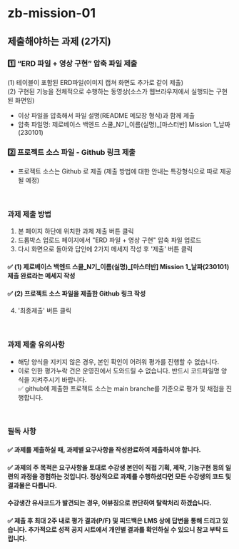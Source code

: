 # zb-mission-01

## 제출해야하는 과제 (2가지)

### 1️⃣ “ERD 파일 + 영상 구현” 압축 파일 제출  

(1) 테이블이 포함된 ERD파일(이미지 캡쳐 화면도 추가로 같이 제출)  
(2) 구현된 기능을 전체적으로 수행하는 동영상(소스가 웹브라우저에서 실행되는 구현된 화면임)  
- 이상 파일을 압축해서 파일 설명(README 메모장 형식)과 함께 제출  
- 압축 파일명: 제로베이스 백엔드 스쿨_N기_이름(실명)_[마스터반] Mission 1_날짜(230101)  
  
  
### 2️⃣ 프로젝트 소스 파일 - Github 링크 제출  
- 프로젝트 소스는 Github 로 제출 (제출 방법에 대한 안내는 특강형식으로 따로 제공될 예정)  

<br/>

### 과제 제출 방법
1) 본 페이지 하단에 위치한 과제 제출 버튼 클릭   
2) 드롭박스 업로드 페이지에서 "ERD 파일 + 영상 구현" 압축 파일 업로드   
3) 다시 화면으로 돌아와 답안에 2가지 메세지 작성 후 '제출' 버튼 클릭   
#### ✅ (1) 제로베이스 백엔드 스쿨_N기_이름(실명)_\[마스터반\] Mission 1_날짜(230101) 제출 완료라는 메세지 작성   
#### ✅ (2) 프로젝트 소스 파일을 제출한 Github 링크 작성   
4) '최종제출' 버튼 클릭   

<br/>

### 과제 제출 유의사항
- 해당 양식을 지키지 않은 경우, 본인 확인이 어려워 평가를 진행할 수 없습니다.  
- 이로 인한 평가누락 건은 운영진에서 도와드릴 수 없습니다. 반드시 코드파일명 양식을 지켜주시기 바랍니다.  
✅ github에 제출한 프로젝트 소스는 main branche를 기준으로 평가 및 채점을 진행합니다.  

<br/>

### 필독 사항
#### ✅ **과제를 제출하실 때, 과제별 요구사항을 작성완료하여 제출**하셔야 합니다.  
#### ✅ 과제의 주 목적은 요구사항을 토대로 수강생 본인이 직접 기획, 제작, 기능구현 등의 일련의 과정을 경험하는 것입니다. 정상적으로 과제를 수행하셨다면 모든 수강생의 코드 및 결과물은 다릅니다.  
#### 수강생간 유사코드가 발견되는 경우, 어뷰징으로 판단하여 탈락처리 하겠습니다.  
#### ✅ 제출 후 최대 2주 내로 평가 결과(P/F) 및 피드백은 LMS 상에 답변을 통해 드리고 있습니다. 추가적으로 성적 공지 시트에서 개인별 결과를 확인하실 수 있으니 참고 부탁 드립니다.

